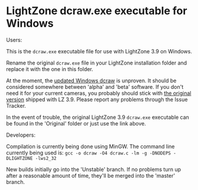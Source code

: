 # LightZone dcraw.exe executable for Windows

Users:

This is the `dcraw.exe` executable file for use with
LightZone 3.9 on Windows.

Rename the original `dcraw.exe` file in your LightZone installation folder
and replace it with the one in this folder.

At the moment, the
[updated Windows dcraw](https://github.com/Doug-Pardee/LightZombie/raw/Unstable/dcraw/Windows/dcraw.exe)
is unproven.
It should be considered somewhere between 'alpha' and 'beta' software.
If you don't need it for your current cameras,
you probably should stick with
[the original version](https://github.com/Doug-Pardee/LightZombie/raw/master/dcraw/Windows/Original/dcraw.exe)
shipped with LZ 3.9.
Please report any problems through the Issue Tracker.

In the event of trouble,
the original LightZone 3.9 `dcraw.exe` executable
can be found in the 'Original' folder
or just use the link above.

Developers:

Compilation is currently being done using MinGW.
The command line currently being used is:
`gcc -o dcraw -O4 dcraw.c -lm -g -DNODEPS -DLIGHTZONE -lws2_32`

New builds initially go into the 'Unstable' branch.
If no problems turn up after a reasonable amount of time,
they'll be merged into the 'master' branch.
